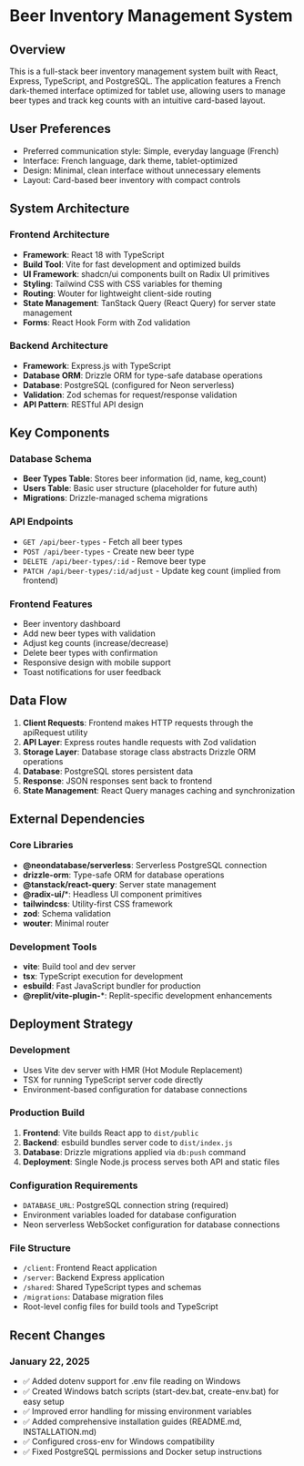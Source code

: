 # Beer Inventory Management System

## Overview

This is a full-stack beer inventory management system built with React, Express, TypeScript, and PostgreSQL. The application features a French dark-themed interface optimized for tablet use, allowing users to manage beer types and track keg counts with an intuitive card-based layout.

## User Preferences

- Preferred communication style: Simple, everyday language (French)
- Interface: French language, dark theme, tablet-optimized
- Design: Minimal, clean interface without unnecessary elements
- Layout: Card-based beer inventory with compact controls

## System Architecture

### Frontend Architecture
- **Framework**: React 18 with TypeScript
- **Build Tool**: Vite for fast development and optimized builds
- **UI Framework**: shadcn/ui components built on Radix UI primitives
- **Styling**: Tailwind CSS with CSS variables for theming
- **Routing**: Wouter for lightweight client-side routing
- **State Management**: TanStack Query (React Query) for server state management
- **Forms**: React Hook Form with Zod validation

### Backend Architecture
- **Framework**: Express.js with TypeScript
- **Database ORM**: Drizzle ORM for type-safe database operations
- **Database**: PostgreSQL (configured for Neon serverless)
- **Validation**: Zod schemas for request/response validation
- **API Pattern**: RESTful API design

## Key Components

### Database Schema
- **Beer Types Table**: Stores beer information (id, name, keg_count)
- **Users Table**: Basic user structure (placeholder for future auth)
- **Migrations**: Drizzle-managed schema migrations

### API Endpoints
- `GET /api/beer-types` - Fetch all beer types
- `POST /api/beer-types` - Create new beer type
- `DELETE /api/beer-types/:id` - Remove beer type
- `PATCH /api/beer-types/:id/adjust` - Update keg count (implied from frontend)

### Frontend Features
- Beer inventory dashboard
- Add new beer types with validation
- Adjust keg counts (increase/decrease)
- Delete beer types with confirmation
- Responsive design with mobile support
- Toast notifications for user feedback

## Data Flow

1. **Client Requests**: Frontend makes HTTP requests through the apiRequest utility
2. **API Layer**: Express routes handle requests with Zod validation
3. **Storage Layer**: Database storage class abstracts Drizzle ORM operations
4. **Database**: PostgreSQL stores persistent data
5. **Response**: JSON responses sent back to frontend
6. **State Management**: React Query manages caching and synchronization

## External Dependencies

### Core Libraries
- **@neondatabase/serverless**: Serverless PostgreSQL connection
- **drizzle-orm**: Type-safe ORM for database operations
- **@tanstack/react-query**: Server state management
- **@radix-ui/***: Headless UI component primitives
- **tailwindcss**: Utility-first CSS framework
- **zod**: Schema validation
- **wouter**: Minimal router

### Development Tools
- **vite**: Build tool and dev server
- **tsx**: TypeScript execution for development
- **esbuild**: Fast JavaScript bundler for production
- **@replit/vite-plugin-***: Replit-specific development enhancements

## Deployment Strategy

### Development
- Uses Vite dev server with HMR (Hot Module Replacement)
- TSX for running TypeScript server code directly
- Environment-based configuration for database connections

### Production Build
1. **Frontend**: Vite builds React app to `dist/public`
2. **Backend**: esbuild bundles server code to `dist/index.js`
3. **Database**: Drizzle migrations applied via `db:push` command
4. **Deployment**: Single Node.js process serves both API and static files

### Configuration Requirements
- `DATABASE_URL`: PostgreSQL connection string (required)
- Environment variables loaded for database configuration
- Neon serverless WebSocket configuration for database connections

### File Structure
- `/client`: Frontend React application
- `/server`: Backend Express application
- `/shared`: Shared TypeScript types and schemas
- `/migrations`: Database migration files
- Root-level config files for build tools and TypeScript

## Recent Changes

### January 22, 2025
- ✅ Added dotenv support for .env file reading on Windows
- ✅ Created Windows batch scripts (start-dev.bat, create-env.bat) for easy setup
- ✅ Improved error handling for missing environment variables
- ✅ Added comprehensive installation guides (README.md, INSTALLATION.md)
- ✅ Configured cross-env for Windows compatibility
- ✅ Fixed PostgreSQL permissions and Docker setup instructions